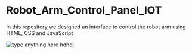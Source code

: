 # Robot_Arm_Control_Panel_IOT
In this repository we designed an interface to control the robot arm using HTML, CSS and JavaScript


![type anything here hdhdj](nameoftheimg.PGJ)
